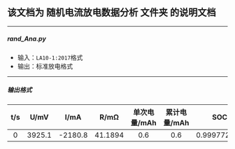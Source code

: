 ## 该文档为 随机电流放电数据分析 文件夹 的说明文档
***
##### rand_Ana.py
- 输入：`LA10-1:2017`格式
- 输出：标准放电格式
***
##### 输出格式
| t/s  |  U/mV  |   I/mA   |   R/mΩ   | 单次电量/mAh | 累计电量/mAh |     SOC     |
|:----:|:------:|:-------:|:--------:|:------------:|:------------:|:-----------:|
| 0    | 3925.1 | -2180.8 |  41.1894 |     0.6      |      0.6     | 0.999772348 |
